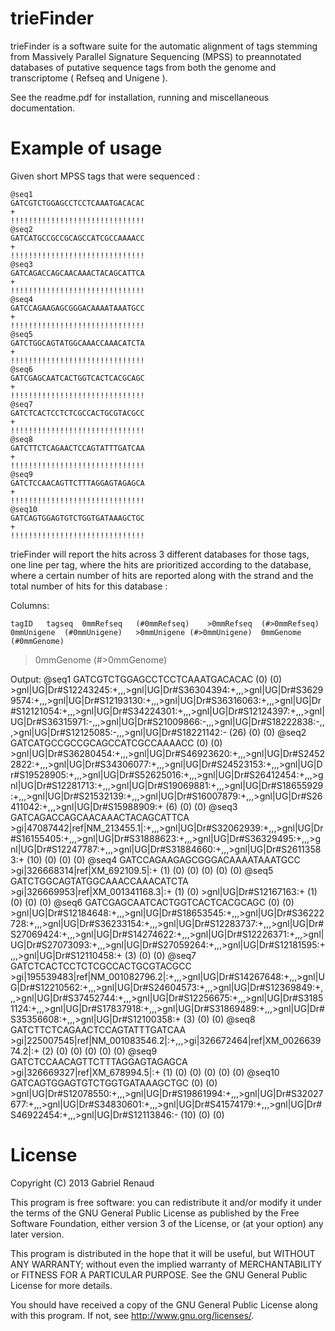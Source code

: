 trieFinder
==========


trieFinder is a software suite for the automatic alignment of tags stemming from Massively Parallel Signature Sequencing (MPSS) to preannotated databases of putative sequence tags from both the genome and transcriptome ( Refseq and Unigene ).


See the readme.pdf for installation, running and miscellaneous documentation.


Example of usage
==========

Given short MPSS tags that were sequenced :

    @seq1
    GATCGTCTGGAGCCTCCTCAAATGACACAC
    +
    !!!!!!!!!!!!!!!!!!!!!!!!!!!!!!
    @seq2
    GATCATGCCGCCGCAGCCATCGCCAAAACC
    +
    !!!!!!!!!!!!!!!!!!!!!!!!!!!!!!
    @seq3
    GATCAGACCAGCAACAAACTACAGCATTCA
    +
    !!!!!!!!!!!!!!!!!!!!!!!!!!!!!!
    @seq4
    GATCCAGAAGAGCGGGACAAAATAAATGCC
    +
    !!!!!!!!!!!!!!!!!!!!!!!!!!!!!!
    @seq5
    GATCTGGCAGTATGGCAAACCAAACATCTA
    +
    !!!!!!!!!!!!!!!!!!!!!!!!!!!!!!
    @seq6
    GATCGAGCAATCACTGGTCACTCACGCAGC
    +
    !!!!!!!!!!!!!!!!!!!!!!!!!!!!!!
    @seq7
    GATCTCACTCCTCTCGCCACTGCGTACGCC
    +
    !!!!!!!!!!!!!!!!!!!!!!!!!!!!!!
    @seq8
    GATCTTCTCAGAACTCCAGTATTTGATCAA
    +
    !!!!!!!!!!!!!!!!!!!!!!!!!!!!!!
    @seq9
    GATCTCCAACAGTTCTTTAGGAGTAGAGCA
    +
    !!!!!!!!!!!!!!!!!!!!!!!!!!!!!!
    @seq10
    GATCAGTGGAGTGTCTGGTGATAAAGCTGC
    +
    !!!!!!!!!!!!!!!!!!!!!!!!!!!!!!

trieFinder will report the hits across 3 different databases for those tags, one line per tag, where the hits are prioritized according to the database, where a certain number of hits are reported along with the strand and the total number of hits for this database  :

Columns:

    tagID	tagseq	0mmRefseq	(#0mmRefseq)	>0mmRefseq	(#>0mmRefseq)	0mmUnigene	(#0mmUnigene)	>0mmUnigene	(#>0mmUnigene)	0mmGenome	(#0mmGenome)
>0mmGenome	(#>0mmGenome)

Output:
    @seq1	GATCGTCTGGAGCCTCCTCAAATGACACAC		(0)		(0)	>gnl|UG|Dr#S12243245:+,,,>gnl|UG|Dr#S36304394:+,,,>gnl|UG|Dr#S36299574:+,,,>gnl|UG|Dr#S12193130:+,,,>gnl|UG|Dr#S36316063:+,,,>gnl|UG|Dr#S12121054:+,,,>gnl|UG|Dr#S34224301:+,,,>gnl|UG|Dr#S12124397:+,,,>gnl|UG|Dr#S36315971:-,,,>gnl|UG|Dr#S21009866:-,,,>gnl|UG|Dr#S18222838:-,,,>gnl|UG|Dr#S12125085:-,,,>gnl|UG|Dr#S18221142:-	(26)		(0)		(0)
    @seq2	GATCATGCCGCCGCAGCCATCGCCAAAACC		(0)		(0)	>gnl|UG|Dr#S36280454:+,,,>gnl|UG|Dr#S46923620:+,,,>gnl|UG|Dr#S24522822:+,,,>gnl|UG|Dr#S34306077:+,,,>gnl|UG|Dr#S24523153:+,,,>gnl|UG|Dr#S19528905:+,,,>gnl|UG|Dr#S52625016:+,,,>gnl|UG|Dr#S26412454:+,,,>gnl|UG|Dr#S12281713:+,,,>gnl|UG|Dr#S19069881:+,,,>gnl|UG|Dr#S18655929:+,,,>gnl|UG|Dr#S21532139:+,,,>gnl|UG|Dr#S16007879:+,,,>gnl|UG|Dr#S26411042:+,,,>gnl|UG|Dr#S15988909:+	(6)		(0)		(0)
    @seq3	GATCAGACCAGCAACAAACTACAGCATTCA	>gi|47087442|ref|NM_213455.1|:+,,,>gnl|UG|Dr#S32062939:+,,,>gnl|UG|Dr#S16155405:+,,,>gnl|UG|Dr#S31888623:+,,,>gnl|UG|Dr#S36329495:+,,,>gnl|UG|Dr#S12247787:+,,,>gnl|UG|Dr#S31884660:+,,,>gnl|UG|Dr#S26113583:+	(10)		(0)		(0)		(0)
    @seq4	GATCCAGAAGAGCGGGACAAAATAAATGCC	>gi|326668314|ref|XM_692109.5|:+	(1)		(0)		(0)	(0)		(0)		(0)
    @seq5	GATCTGGCAGTATGGCAAACCAAACATCTA	>gi|326669953|ref|XM_001341168.3|:+	(1)		(0)	>gnl|UG|Dr#S12167163:+	(1)		(0)		(0)		(0)
    @seq6	GATCGAGCAATCACTGGTCACTCACGCAGC		(0)		(0)	>gnl|UG|Dr#S12184648:+,,,>gnl|UG|Dr#S18653545:+,,,>gnl|UG|Dr#S36222728:+,,,>gnl|UG|Dr#S36233154:+,,,>gnl|UG|Dr#S12283737:+,,,>gnl|UG|Dr#S27069424:+,,,>gnl|UG|Dr#S14274622:+,,,>gnl|UG|Dr#S12226371:+,,,>gnl|UG|Dr#S27073093:+,,,>gnl|UG|Dr#S27059264:+,,,>gnl|UG|Dr#S12181595:+,,,>gnl|UG|Dr#S12110458:+	(3)		(0)		(0)
    @seq7	GATCTCACTCCTCTCGCCACTGCGTACGCC	>gi|195539483|ref|NM_001082796.2|:+,,,>gnl|UG|Dr#S14267648:+,,,>gnl|UG|Dr#S12210562:+,,,>gnl|UG|Dr#S24604573:+,,,>gnl|UG|Dr#S12369849:+,,,>gnl|UG|Dr#S37452744:+,,,>gnl|UG|Dr#S12256675:+,,,>gnl|UG|Dr#S31851124:+,,,>gnl|UG|Dr#S17837918:+,,,>gnl|UG|Dr#S31869489:+,,,>gnl|UG|Dr#S35356608:+,,,>gnl|UG|Dr#S12100358:+	(3)		(0)		(0)
    @seq8	GATCTTCTCAGAACTCCAGTATTTGATCAA	>gi|225007545|ref|NM_001083546.2|:+,,,>gi|326672464|ref|XM_002663974.2|:+	(2)		(0)		(0)		(0)		(0)		(0)
    @seq9	GATCTCCAACAGTTCTTTAGGAGTAGAGCA	>gi|326669327|ref|XM_678994.5|:+	(1)		(0)		(0)	(0)		(0)		(0)
    @seq10	GATCAGTGGAGTGTCTGGTGATAAAGCTGC		(0)		(0)	>gnl|UG|Dr#S12078550:+,,,>gnl|UG|Dr#S19861994:+,,,>gnl|UG|Dr#S32027677:+,,,>gnl|UG|Dr#S34830601:+,,,>gnl|UG|Dr#S41574179:+,,,>gnl|UG|Dr#S46922454:+,,,>gnl|UG|Dr#S12113846:-	(10)		(0)	(0)


License
==========

Copyright (C) 2013 Gabriel Renaud

This program is free software: you can redistribute it and/or modify
it under the terms of the GNU General Public License as published by
the Free Software Foundation, either version 3 of the License, or
(at your option) any later version.

This program is distributed in the hope that it will be useful,
but WITHOUT ANY WARRANTY; without even the implied warranty of
MERCHANTABILITY or FITNESS FOR A PARTICULAR PURPOSE.  See the
GNU General Public License for more details.

You should have received a copy of the GNU General Public License
along with this program.  If not, see <http://www.gnu.org/licenses/>.
